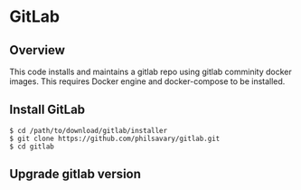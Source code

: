 # GitLab

## Overview

This code installs and maintains a gitlab repo using gitlab comminity docker images. This requires Docker engine and docker-compose to be installed.

## Install GitLab


```shell
$ cd /path/to/download/gitlab/installer
$ git clone https://github.com/philsavary/gitlab.git
$ cd gitlab
```


## Upgrade gitlab version
